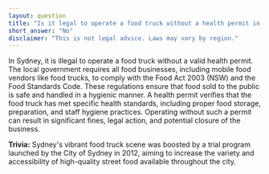 ```yaml
---
layout: question
title: "Is it legal to operate a food truck without a health permit in Sydney?"
short_answer: "No"
disclaimer: "This is not legal advice. Laws may vary by region."
---
```


In Sydney, it is illegal to operate a food truck without a valid health permit. The local government requires all food businesses, including mobile food vendors like food trucks, to comply with the Food Act 2003 (NSW) and the Food Standards Code. These regulations ensure that food sold to the public is safe and handled in a hygienic manner. A health permit verifies that the food truck has met specific health standards, including proper food storage, preparation, and staff hygiene practices. Operating without such a permit can result in significant fines, legal action, and potential closure of the business.

**Trivia:** Sydney's vibrant food truck scene was boosted by a trial program launched by the City of Sydney in 2012, aiming to increase the variety and accessibility of high-quality street food available throughout the city.
